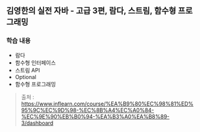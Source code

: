 ## 김영한의 실전 자바 - 고급 3편, 람다, 스트림, 함수형 프로그래밍
### 학습 내용
- 람다
- 함수형 인터페이스
- 스트림 API
- Optional
- 함수형 프로그래밍

> 출처 : https://www.inflearn.com/course/%EA%B9%80%EC%98%81%ED%95%9C%EC%9D%98-%EC%8B%A4%EC%A0%84-%EC%9E%90%EB%B0%94-%EA%B3%A0%EA%B8%89-3/dashboard

